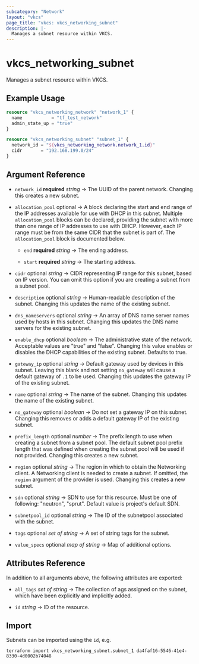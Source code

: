 ```yaml
---
subcategory: "Network"
layout: "vkcs"
page_title: "vkcs: vkcs_networking_subnet"
description: |-
  Manages a subnet resource within VKCS.
---
```


# vkcs_networking_subnet

Manages a subnet resource within VKCS.

## Example Usage
```terraform
resource "vkcs_networking_network" "network_1" {
  name           = "tf_test_network"
  admin_state_up = "true"
}

resource "vkcs_networking_subnet" "subnet_1" {
  network_id = "${vkcs_networking_network.network_1.id}"
  cidr       = "192.168.199.0/24"
}
```
## Argument Reference
- `network_id` **required** *string* &rarr;  The UUID of the parent network. Changing this creates a new subnet.

- `allocation_pool` optional &rarr;  A block declaring the start and end range of the IP addresses available for use with DHCP in this subnet. Multiple `allocation_pool` blocks can be declared, providing the subnet with more than one range of IP addresses to use with DHCP. However, each IP range must be from the same CIDR that the subnet is part of. The `allocation_pool` block is documented below.
  - `end` **required** *string* &rarr;  The ending address.

  - `start` **required** *string* &rarr;  The starting address.

- `cidr` optional *string* &rarr;  CIDR representing IP range for this subnet, based on IP version. You can omit this option if you are creating a subnet from a subnet pool.

- `description` optional *string* &rarr;  Human-readable description of the subnet. Changing this updates the name of the existing subnet.

- `dns_nameservers` optional *string* &rarr;  An array of DNS name server names used by hosts in this subnet. Changing this updates the DNS name servers for the existing subnet.

- `enable_dhcp` optional *boolean* &rarr;  The administrative state of the network. Acceptable values are "true" and "false". Changing this value enables or disables the DHCP capabilities of the existing subnet. Defaults to true.

- `gateway_ip` optional *string* &rarr;  Default gateway used by devices in this subnet. Leaving this blank and not setting `no_gateway` will cause a default gateway of `.1` to be used. Changing this updates the gateway IP of the existing subnet.

- `name` optional *string* &rarr;  The name of the subnet. Changing this updates the name of the existing subnet.

- `no_gateway` optional *boolean* &rarr;  Do not set a gateway IP on this subnet. Changing this removes or adds a default gateway IP of the existing subnet.

- `prefix_length` optional *number* &rarr;  The prefix length to use when creating a subnet from a subnet pool. The default subnet pool prefix length that was defined when creating the subnet pool will be used if not provided. Changing this creates a new subnet.

- `region` optional *string* &rarr;  The region in which to obtain the Networking client. A Networking client is needed to create a subnet. If omitted, the `region` argument of the provider is used. Changing this creates a new subnet.

- `sdn` optional *string* &rarr;  SDN to use for this resource. Must be one of following: "neutron", "sprut". Default value is project's default SDN.

- `subnetpool_id` optional *string* &rarr;  The ID of the subnetpool associated with the subnet.

- `tags` optional *set of* *string* &rarr;  A set of string tags for the subnet.

- `value_specs` optional *map of* *string* &rarr;  Map of additional options.


## Attributes Reference
In addition to all arguments above, the following attributes are exported:
- `all_tags` *set of* *string* &rarr;  The collection of ags assigned on the subnet, which have been explicitly and implicitly added.

- `id` *string* &rarr;  ID of the resource.



## Import

Subnets can be imported using the `id`, e.g.

```shell
terraform import vkcs_networking_subnet.subnet_1 da4faf16-5546-41e4-8330-4d0002b74048
```
